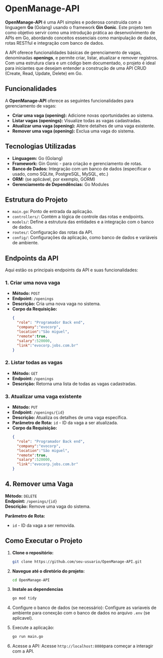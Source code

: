 # OpenManage-API

**OpenManage-API** é uma API simples e poderosa construída com a linguagem **Go** (Golang) usando o framework **Gin Gonic**. Este projeto tem como objetivo servir como uma introdução prática ao desenvolvimento de APIs em Go, abordando conceitos essenciais como manipulação de dados, rotas RESTful e integração com banco de dados.

A API oferece funcionalidades básicas de gerenciamento de vagas, denominadas **openings**, e permite criar, listar, atualizar e remover registros. Com uma estrutura clara e um código bem documentado, o projeto é ideal para iniciantes que desejam entender a construção de uma API CRUD (Create, Read, Update, Delete) em Go.

## Funcionalidades

A **OpenManage-API** oferece as seguintes funcionalidades para gerenciamento de vagas:

- **Criar uma vaga (opening):** Adicione novas oportunidades ao sistema.
- **Listar vagas (openings):** Visualize todas as vagas cadastradas.
- **Atualizar uma vaga (opening):** Altere detalhes de uma vaga existente.
- **Remover uma vaga (opening):** Exclua uma vaga do sistema.

## Tecnologias Utilizadas

- **Linguagem:** Go (Golang)
- **Framework:** Gin Gonic - para criação e gerenciamento de rotas.
- **Banco de Dados:** Integração com um banco de dados (especificar o usado, como SQLite, PostgreSQL, MySQL, etc.)
- **ORM:** (se aplicável, por exemplo, GORM)
- **Gerenciamento de Dependências:** Go Modules

## Estrutura do Projeto

- `main.go`: Ponto de entrada da aplicação.
- `controllers/`: Contém a lógica de controle das rotas e endpoints.
- `models/`: Define a estrutura das entidades e a integração com o banco de dados.
- `routes/`: Configuração das rotas da API.
- `config/`: Configurações da aplicação, como banco de dados e variáveis de ambiente.

## Endpoints da API

Aqui estão os principais endpoints da API e suas funcionalidades:

### 1. Criar uma nova vaga

- **Método:** `POST`
- **Endpoint:** `/openings`
- **Descrição:** Cria uma nova vaga no sistema.
- **Corpo da Requisição:**
  ```json
  {
	"role": "Programador Back end",
	"company":"evocorp",
	"location":"São miguel",
	"remote":true,
	"salary":520000,
	"link":"evocorp.jobs.com.br"
  }
### 2. Listar todas as vagas

- **Método:** `GET`
- **Endpoint:** `/openings`
- **Descrição:** Retorna uma lista de todas as vagas cadastradas.

### 3. Atualizar uma vaga existente

- **Método:** `PUT`
- **Endpoint:** `/openings/{id}`
- **Descrição:** Atualiza os detalhes de uma vaga específica.
- **Parâmetro de Rota:** `id` - ID da vaga a ser atualizada.
- **Corpo da Requisição:**
  ```json
  {
	"role": "Programador Back end",
	"company":"evocorp",
	"location":"São miguel",
	"remote":true,
	"salary":520000,
	"link":"evocorp.jobs.com.br"
  }

## 4. Remover uma Vaga

**Método:** `DELETE`  
**Endpoint:** `/openings/{id}`  
**Descrição:** Remove uma vaga do sistema.

**Parâmetro de Rota:**  
- `id` - ID da vaga a ser removida.

## Como Executar o Projeto

1. **Clone o repositório:**

   ```bash
   git clone https://github.com/seu-usuario/OpenManage-API.git
   
2. **Navegue até o diretório do projeto:**
    ```bash
    cd OpenManage-API

3. **Instale as dependencias**
     ```bash
     go mod tidy
4. Configure o banco de dados (se necessário):
   Configure as variaveis de ambiente para conexção com o banco de dados no arquivo `.env` (se aplicavel).

5. Execute a aplicação:
   ```bash
   go run main.go
6. Acesse a API:
   Acesse `http://localhost:8080`para começar a interagir com a API.
  

         
    
   
  

  